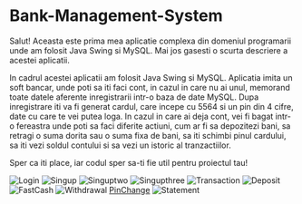 # Bank-Management-System

Salut! Aceasta este prima mea aplicatie complexa din domeniul programarii unde am folosit Java Swing si MySQL. Mai jos gasesti o scurta descriere a acestei aplicatii.

In cadrul acestei aplicatii am folosit Java Swing si MySQL. Aplicatia imita un soft bancar, unde poti sa iti faci cont, in cazul in care nu ai unul, memorand toate datele aferente inregistrarii intr-o baza de date MySQL. Dupa inregistrare iti va fi generat cardul, care incepe cu 5564 si un pin din 4 cifre, date cu care te vei putea loga. In cazul in care ai deja cont, vei fi bagat intr-o fereastra unde poti sa faci diferite actiuni, cum ar fi sa depozitezi bani, sa retragi o suma dorita sau o suma fixa de bani, sa iti schimbi pinul cardului, sa iti vezi soldul contului si sa vezi un istoric al tranzactiilor.

Sper ca iti place, iar codul sper sa-ti fie util pentru proiectul tau!


![Login](https://user-images.githubusercontent.com/118893406/230617926-1eef97eb-6ea6-449e-9cf9-e8b1b13ef02a.png)
![Singup](https://user-images.githubusercontent.com/118893406/230617936-11006892-f9a3-42c1-aaf6-ba5ee06d81e2.png)
![Singuptwo](https://user-images.githubusercontent.com/118893406/230617960-d1d56fa8-d5e8-4cf8-b094-3c1110aede3f.png)
![Singupthree](https://user-images.githubusercontent.com/118893406/230617968-44faa121-cd95-433a-a1c0-a9a08bf0add8.png)
![Transaction](https://user-images.githubusercontent.com/118893406/230618002-ce8286ac-72f8-47f4-9299-170b99652e53.png)
![Deposit](https://user-images.githubusercontent.com/118893406/230618012-1ee0353c-38a4-4fbd-aaab-2a5ed5e0b4d5.png)
![FastCash](https://user-images.githubusercontent.com/118893406/230618016-b3100ddb-b59c-49cf-b9b2-0d5c4c010a16.png)
![Withdrawal](https://user-images.githubusercontent.com/118893406/230618030-ae70ac96-2d07-4ce7-a097-bc8bc94e67ae.png)
[PinChange](https://user-images.githubusercontent.com/118893406/230641300-68e784c1-afd2-4496-a5dc-d7036a4bcd8b.png)
![Statement](https://user-images.githubusercontent.com/118893406/230618037-c8590ad4-580e-4a74-8f21-a085ceff5c57.png)
